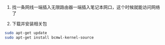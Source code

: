 1. 找一条网线一端插入无限路由器一端插入笔记本网口，这个时候就能访问网络了

2. 下载并安装相关包

```bash
sudo apt-get update
sudo apt-get install bcmwl-kernel-source
```
